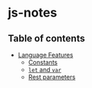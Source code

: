 # js-notes

## Table of contents

<!-- toc -->

- [Language Features](#some-background)
  * [Constants](#constants.md)
  * [`let` and `var`](#let-and-var.md)
  * [Rest parameters](#rest-parameters.md)
<!-- tocstop -->